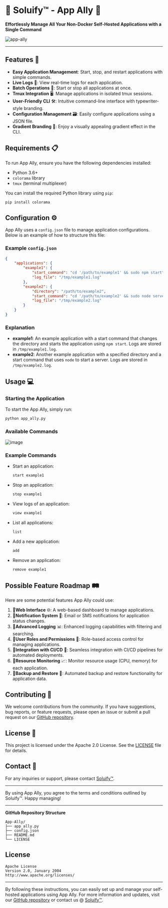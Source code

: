 # 🌟 Soluify™ - App Ally 🌟

**Effortlessly Manage All Your Non-Docker Self-Hosted Applications with a Single Command**

![app-ally](https://github.com/user-attachments/assets/46956e73-0d1b-40e8-afbd-6bda6a1e17bf)

---

## Features 🚀

- **Easy Application Management**: Start, stop, and restart applications with simple commands.
- **Live Logs** 📜: View real-time logs for each application.
- **Batch Operations** 🔄: Start or stop all applications at once.
- **Tmux Integration** 🖥️: Manage applications in isolated tmux sessions.
- **User-Friendly CLI** 🛠️: Intuitive command-line interface with typewriter-style branding.
- **Configuration Management** 🗃️: Easily configure applications using a JSON file.
- **Gradient Branding** 🎨: Enjoy a visually appealing gradient effect in the CLI.

## Requirements 📋

To run App Ally, ensure you have the following dependencies installed:

- Python 3.6+
- `colorama` library
- `tmux` (terminal multiplexer)

You can install the required Python library using `pip`:

```bash
pip install colorama
```

## Configuration ⚙️

App Ally uses a `config.json` file to manage application configurations. Below is an example of how to structure this file:

### Example `config.json`

```json
{
    "applications": {
        "example1": {
            "start_command": "cd '/path/to/example1' && sudo npm start",
            "log_file": "/tmp/example1.log"
        },
        "example2": {
            "directory": "/path/to/example2",
            "start_command": "cd '/path/to/example2' && sudo node server/server.js",
            "log_file": "/tmp/example2.log"
        }
    }
}
```

### Explanation

- **example1**: An example application with a start command that changes the directory and starts the application using `npm start`. Logs are stored in `/tmp/example1.log`.
- **example2**: Another example application with a specified directory and a start command that uses `node` to start a server. Logs are stored in `/tmp/example2.log`.

## Usage 💻

### Starting the Application

To start the App Ally, simply run:

```bash
python app_ally.py
```

### Available Commands

![image](https://github.com/user-attachments/assets/89abbc14-5244-47ab-9e93-a9a208607b74)

### Example Commands

- Start an application:

  ```bash
  start example1
  ```

- Stop an application:

  ```bash
  stop example1
  ```

- View logs of an application:

  ```bash
  view example1
  ```

- List all applications:

  ```bash
  list
  ```

- Add a new application:

  ```bash
  add
  ```

- Remove an application:

  ```bash
  remove example1
  ```

## Possible Feature Roadmap 🛤️

Here are some potential features App Ally could use:

1. 🔲**Web Interface** 🌐: A web-based dashboard to manage applications.
2. 🔲**Notification System** 🔔: Email or SMS notifications for application status changes.
3. 🔲**Advanced Logging** 📊: Enhanced logging capabilities with filtering and searching.
4. 🔲**User Roles and Permissions** 🔐: Role-based access control for managing applications.
5. 🔲**Integration with CI/CD** 🔄: Seamless integration with CI/CD pipelines for automated deployments.
6. 🔲**Resource Monitoring** 📈: Monitor resource usage (CPU, memory) for each application.
7. 🔲**Backup and Restore** 💾: Automated backup and restore functionality for application data.

## Contributing 🤝

We welcome contributions from the community. If you have suggestions, bug reports, or feature requests, please open an issue or submit a pull request on our [GitHub repository](https://github.com/Woahai321/App-Ally).

## License 📜

This project is licensed under the Apache 2.0 License. See the [LICENSE](LICENSE) file for details.

## Contact 📧

For any inquiries or support, please contact [Soluify™](https://soluify.com/contact/).

---

By using App Ally, you agree to the terms and conditions outlined by Soluify™. Happy managing!

---

**GitHub Repository Structure**

```
App-Ally/
├── app_ally.py
├── config.json
├── README.md
└── LICENSE
```

## License

```text
Apache License
Version 2.0, January 2004
http://www.apache.org/licenses/
```

---

By following these instructions, you can easily set up and manage your self-hosted applications using App Ally. For more information and updates, visit our [GitHub repository](https://github.com/Woahai321/App-Ally) or contact us @ [Soluify™](https://soluify.com/contact/).
